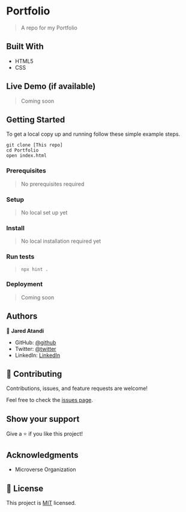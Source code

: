 # Portfolio 

> A repo for my Portfolio 

## Built With

- HTML5
- CSS

## Live Demo (if available)

> Coming soon

## Getting Started

To get a local copy up and running follow these simple example steps.
```
git clone [This repo]
cd Portfolio
open index.html
```

### Prerequisites
> No prerequisites required

### Setup
> No local set up yet

### Install
> No local installation required yet

### Run tests
> `npx hint .`

### Deployment
> Coming soon

## Authors

👤 **Jared Atandi**

- GitHub: [@github](https://github.com/jaredatandi)
- Twitter: [@twitter](https://twitter.com/@one_good_man_)
- LinkedIn: [LinkedIn](https://linkedin.com/in/engineerjaredatandi)

## 🤝 Contributing

Contributions, issues, and feature requests are welcome!

Feel free to check the [issues page](../../issues/).

## Show your support

Give a ⭐️ if you like this project!

## Acknowledgments

- Microverse Organization

## 📝 License

This project is [MIT](./LICENSE) licensed.

